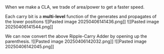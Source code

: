 When we make a CLA, we trade of area/power to get a faster speed.

Each carry bit is a **multi-level** function of the generates and propagates of the lower positions
![[Pasted image 20250406141436.png]]
![[Pasted image 20250406141544.png]]

We can now convert the above Ripple-Carry Adder by opening up the parenthesis.
![[Pasted image 20250406142032.png]]
![[Pasted image 20250406142045.png]]

